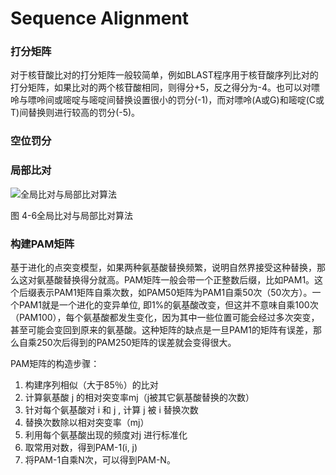 # Sequence Alignment

### 打分矩阵
对于核苷酸比对的打分矩阵一般较简单，例如BLAST程序用于核苷酸序列比对的打分矩阵，如果比对的两个核苷酸相同，则得分+5，反之得分为-4。也可以对嘌呤与嘌呤间或嘧啶与嘧啶间替换设置很小的罚分(-1)，而对嘌呤(A或G)和嘧啶(C或T)间替换则进行较高的罚分(-5)。

### 空位罚分

### 局部比对
![全局比对与局部比对算法](https://raw.githubusercontent.com/adong77/bigbook/master/Images/book/fig4-6.png)

图 4-6全局比对与局部比对算法

### 构建PAM矩阵
基于进化的点突变模型，如果两种氨基酸替换频繁，说明自然界接受这种替换，那么这对氨基酸替换得分就高。PAM矩阵一般会带一个正整数后缀，比如PAM1。这个后缀表示PAM1矩阵自乘次数，如PAM50矩阵为PAM1自乘50次（50次方）。一个PAM1就是一个进化的变异单位, 即1%的氨基酸改变，但这并不意味自乘100次（PAM100），每个氨基酸都发生变化，因为其中一些位置可能会经过多次突变，甚至可能会变回到原来的氨基酸。这种矩阵的缺点是一旦PAM1的矩阵有误差，那么自乘250次后得到的PAM250矩阵的误差就会变得很大。

PAM矩阵的构造步骤：
1. 构建序列相似（大于85％）的比对
2. 计算氨基酸 j 的相对突变率mj（j被其它氨基酸替换的次数）
3. 针对每个氨基酸对 i 和 j , 计算 j 被 i 替换次数
4. 替换次数除以相对突变率（mj）
5. 利用每个氨基酸出现的频度对j 进行标准化
6. 取常用对数，得到PAM-1(i, j)
7. 将PAM-1自乘N次，可以得到PAM-N。

